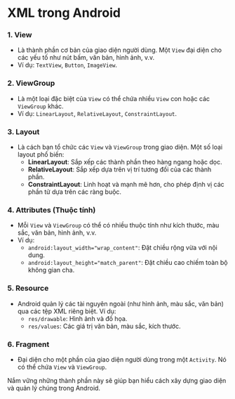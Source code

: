 # **XML trong Android**
### 1. **View**
   - Là thành phần cơ bản của giao diện người dùng. Một `View` đại diện cho các yếu tố như nút bấm, văn bản, hình ảnh, v.v.
   - Ví dụ: `TextView`, `Button`, `ImageView`.

### 2. **ViewGroup**
   - Là một loại đặc biệt của `View` có thể chứa nhiều `View` con hoặc các `ViewGroup` khác.
   - Ví dụ: `LinearLayout`, `RelativeLayout`, `ConstraintLayout`.

### 3. **Layout**
   - Là cách bạn tổ chức các `View` và `ViewGroup` trong giao diện. Một số loại layout phổ biến:
     - **LinearLayout**: Sắp xếp các thành phần theo hàng ngang hoặc dọc.
     - **RelativeLayout**: Sắp xếp dựa trên vị trí tương đối của các thành phần.
     - **ConstraintLayout**: Linh hoạt và mạnh mẽ hơn, cho phép định vị các phần tử dựa trên các ràng buộc.

### 4. **Attributes (Thuộc tính)**
   - Mỗi `View` và `ViewGroup` có thể có nhiều thuộc tính như kích thước, màu sắc, văn bản, hình ảnh, v.v.
   - Ví dụ:
     - `android:layout_width="wrap_content"`: Đặt chiều rộng vừa với nội dung.
     - `android:layout_height="match_parent"`: Đặt chiều cao chiếm toàn bộ không gian cha.

### 5. **Resource**
   - Android quản lý các tài nguyên ngoài (như hình ảnh, màu sắc, văn bản) qua các tệp XML riêng biệt. Ví dụ:
     - `res/drawable`: Hình ảnh và đồ họa.
     - `res/values`: Các giá trị văn bản, màu sắc, kích thước.

### 6. **Fragment**
   - Đại diện cho một phần của giao diện người dùng trong một `Activity`. Nó có thể chứa `View` và `ViewGroup`.

Nắm vững những thành phần này sẽ giúp bạn hiểu cách xây dựng giao diện và quản lý chúng trong Android.
